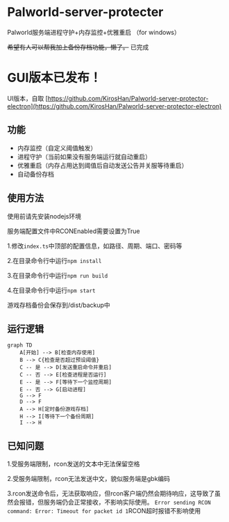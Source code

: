 # Palworld-server-protecter
 Palworld服务端进程守护+内存监控+优雅重启
（for windows）

~~希望有人可以帮我加上备份存档功能，懒了。~~  已完成

# GUI版本已发布！

UI版本，自取
[https://github.com/KirosHan/Palworld-server-protector-electron](https://github.com/KirosHan/Palworld-server-protector-electron)

## 功能
- 内存监控（自定义阈值触发）
- 进程守护（当前如果没有服务端运行就自动重启）
- 优雅重启（内存占用达到阈值后自动发送公告并关服等待重启）
- 自动备份存档

## 使用方法
使用前请先安装nodejs环境

服务端配置文件中RCONEnabled需要设置为True

1.修改`index.ts`中顶部的配置信息，如路径、周期、端口、密码等

2.在目录命令行中运行`npm install`

3.在目录命令行中运行`npm run build`

4.在目录命令行中运行`npm start`

游戏存档备份会保存到/dist/backup中

## 运行逻辑

```mermaid
graph TD
    A[开始] --> B[检查内存使用]
    B --> C{检查是否超过预设阈值}
    C -- 是 --> D[发送重启命令并重启]
    C -- 否 --> E[检查进程是否运行]
    E -- 是 --> F[等待下一个监控周期]
    E -- 否 --> G[启动进程]
    G --> F
    D --> F
    A --> H[定时备份游戏存档]
    H --> I[等待下一个备份周期]
    I --> H
```
## 已知问题
1.受服务端限制，rcon发送的文本中无法保留空格

2.受服务端限制，rcon无法发送中文，貌似服务端是gbk编码

3.rcon发送命令后，无法获取响应，但rcon客户端仍然会期待响应，这导致了虽然会报错，但服务端仍会正常接收，不影响实际使用。
```Error sending RCON command: Error: Timeout for packet id 1```RCON超时报错不影响使用
